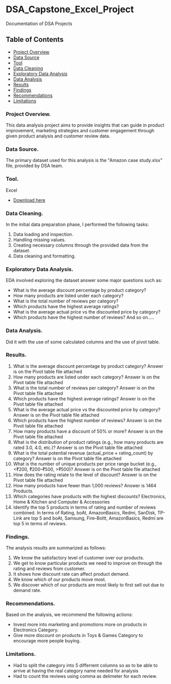 # DSA_Capstone_Excel_Project
Documentation of DSA Projects

## Table of Contents
- [Project Overview](#project-overview)
- [Data Source](#data-source)
- [Tool](#tool)
- [Data Cleaning](#data-cleaning)
- [Exploratory Data Analysis](#exploratory-data-analysis)
- [Data Analysis](#data-analysis)
- [Results](#results)
- [Findings](#findings)
- [Recommendations](#recommendations)
- [Limitations](#limitations)

### Project Overview.

This data analysis project aims to provide insights that can guide in product improvement, marketing strategies and customer engagement through given product analysis and customer review data.

### Data Source.

The primary dataset used for this analysis is the "Amazon case study.xlsx" file, provided by DSA team.

### Tool.

Excel 
- [Download here](https://www.microsoft.com/en-us/microsoft-365/download-office?msockid=0739cabe1905633c0ca7de41184262b6)

### Data Cleaning.

In the initial data preparation phase, I performed the following tasks:

1. Data loading and inspection.
2. Handling missing values.
3. Creating necessary columns through the provided data from the dataset.
4. Data cleaning and formatting.

### Exploratory Data Analysis.

EDA involved exploring the dataset answer some major questions such as:

- What is the average discount percentage by product category?
- How many products are listed under each category?
- What is the total number of reviews per category?
- Which products have the highest average ratings?
- What is the average actual price vs the discounted price by category?
- Which products have the highest number of reviews? 
 And so on.....

### Data Analysis.

Did it with the use of some calculated columns and the use of pivot table.

### Results.
1. What is the average discount percentage by product category? Answer is on the Pivot table file attached
2. How many products are listed under each category? Answer is on the Pivot table file attached
3. What is the total number of reviews per category? Answer is on the Pivot table file attached
4. Which products have the highest average ratings? Answer is on the Pivot table file attached
5. What is the average actual price vs the discounted price by category? Answer is on the Pivot table file attached
6. Which products have the highest number of reviews? Answer is on the Pivot table file attached
7. How many products have a discount of 50% or more? Answer is on the Pivot table file attached
8. What is the distribution of product ratings (e.g., how many products are rated 3.0, 
    4.0, etc.)? Answer is on the Pivot table file attached
9. What is the total potential revenue (actual_price × rating_count) by category? Answer is on the Pivot table file attached
10. What is the number of unique products per price range bucket (e.g., <₹200, 
    ₹200–₹500, >₹500)? Answer is on the Pivot table file attached
11. How does the rating relate to the level of discount? Answer is on the Pivot table file attached
12. How many products have fewer than 1,000 reviews? Answer is 1464 Products.
13. Which categories have products with the highest discounts? Electronics, Home & Kitchen and Computer & Accessories
14. Identify the top 5 products in terms of rating and number of reviews combined. In terms of Rating, boAt, AmazonBasics,        Redmi, SanDisk, TP-Link are top 5 and boAt, Samsung, Fire-Boltt, AmazonBasics, Redmi are top 5 in terms of reviews.

### Findings.

The analysis results are summarized as follows:

1. We know the satisfactory level of customer over our products.
2. We get to know particular products we need to improve on through the rating and reviews from customer.
3. It shows how discount rate can affect product demand.
4. We know which of our products move most.
5. We discover which of our products are most likely to first sell out due to demand rate.

### Recommendations.

Based on the analysis, we recommend the following actions:

- Invest more into marketing and promotions more on products in Electronics Category.
- Give more discount on products in Toys & Games Category to encourage more people buying.

### Limitations.

- Had to split the category into 5 differrent columns so as to be able to arrive at having the real category name needed for    analysis
- Had to count the reviews using comma as delimeter for each review.
